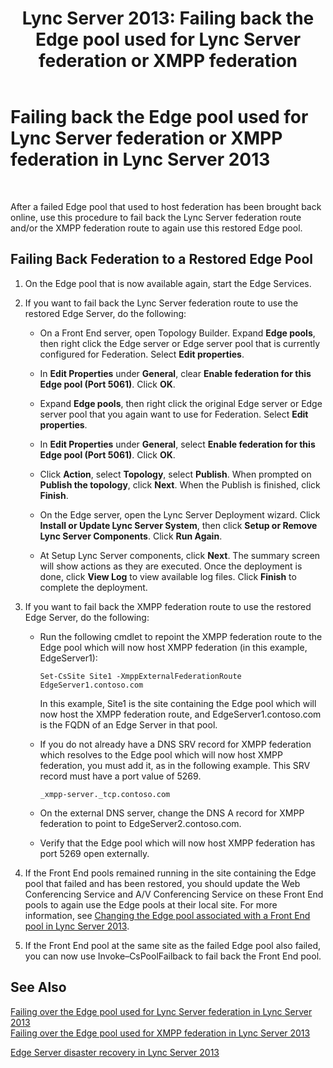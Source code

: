 ﻿---
title: 'Lync Server 2013: Failing back the Edge pool used for Lync Server federation or XMPP federation'
TOCTitle: Failing back the Edge pool used for Lync Server federation or XMPP federation
ms:assetid: d40097a1-1bed-44dc-aeb6-0871927ab2b9
ms:mtpsurl: https://technet.microsoft.com/en-us/library/JJ721897(v=OCS.15)
ms:contentKeyID: 49733831
ms.date: 07/23/2014
mtps_version: v=OCS.15
---

# Failing back the Edge pool used for Lync Server federation or XMPP federation in Lync Server 2013

 


After a failed Edge pool that used to host federation has been brought back online, use this procedure to fail back the Lync Server federation route and/or the XMPP federation route to again use this restored Edge pool.

## Failing Back Federation to a Restored Edge Pool

1.  On the Edge pool that is now available again, start the Edge Services.

2.  If you want to fail back the Lync Server federation route to use the restored Edge Server, do the following:
    
      - On a Front End server, open Topology Builder. Expand **Edge pools**, then right click the Edge server or Edge server pool that is currently configured for Federation. Select **Edit properties**.
    
      - In **Edit Properties** under **General**, clear **Enable federation for this Edge pool (Port 5061)**. Click **OK**.
    
      - Expand **Edge pools**, then right click the original Edge server or Edge server pool that you again want to use for Federation. Select **Edit properties**.
    
      - In **Edit Properties** under **General**, select **Enable federation for this Edge pool (Port 5061)**. Click **OK**.
    
      - Click **Action**, select **Topology**, select **Publish**. When prompted on **Publish the topology**, click **Next**. When the Publish is finished, click **Finish**.
    
      - On the Edge server, open the Lync Server Deployment wizard. Click **Install or Update Lync Server System**, then click **Setup or Remove Lync Server Components**. Click **Run Again**.
    
      - At Setup Lync Server components, click **Next**. The summary screen will show actions as they are executed. Once the deployment is done, click **View Log** to view available log files. Click **Finish** to complete the deployment.

3.  If you want to fail back the XMPP federation route to use the restored Edge Server, do the following:
    
      - Run the following cmdlet to repoint the XMPP federation route to the Edge pool which will now host XMPP federation (in this example, EdgeServer1):
        
            Set-CsSite Site1 -XmppExternalFederationRoute EdgeServer1.contoso.com
        
        In this example, Site1 is the site containing the Edge pool which will now host the XMPP federation route, and EdgeServer1.contoso.com is the FQDN of an Edge Server in that pool.
    
      - If you do not already have a DNS SRV record for XMPP federation which resolves to the Edge pool which will now host XMPP federation, you must add it, as in the following example. This SRV record must have a port value of 5269.
        
            _xmpp-server._tcp.contoso.com
    
      - On the external DNS server, change the DNS A record for XMPP federation to point to EdgeServer2.contoso.com.
    
      - Verify that the Edge pool which will now host XMPP federation has port 5269 open externally.

4.  If the Front End pools remained running in the site containing the Edge pool that failed and has been restored, you should update the Web Conferencing Service and A/V Conferencing Service on these Front End pools to again use the Edge pools at their local site. For more information, see [Changing the Edge pool associated with a Front End pool in Lync Server 2013](lync-server-2013-changing-the-edge-pool-associated-with-a-front-end-pool.md).

5.  If the Front End pool at the same site as the failed Edge pool also failed, you can now use Invoke–CsPoolFailback to fail back the Front End pool.

## See Also


[Failing over the Edge pool used for Lync Server federation in Lync Server 2013](lync-server-2013-failing-over-the-edge-pool-used-for-lync-server-federation.md)  
[Failing over the Edge pool used for XMPP federation in Lync Server 2013](lync-server-2013-failing-over-the-edge-pool-used-for-xmpp-federation.md)  


[Edge Server disaster recovery in Lync Server 2013](lync-server-2013-edge-server-disaster-recovery.md)

